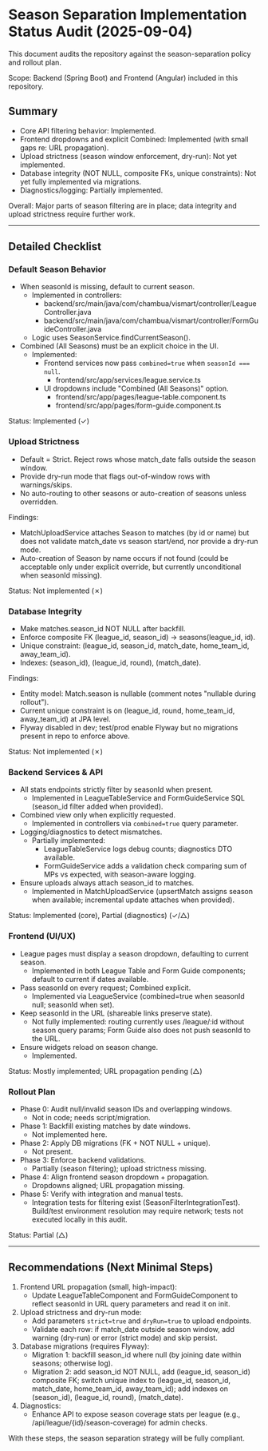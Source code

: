 # Season Separation Implementation Status Audit (2025-09-04)

This document audits the repository against the season-separation policy and rollout plan.

Scope: Backend (Spring Boot) and Frontend (Angular) included in this repository.

## Summary
- Core API filtering behavior: Implemented.
- Frontend dropdowns and explicit Combined: Implemented (with small gaps re: URL propagation).
- Upload strictness (season window enforcement, dry-run): Not yet implemented.
- Database integrity (NOT NULL, composite FKs, unique constraints): Not yet fully implemented via migrations.
- Diagnostics/logging: Partially implemented.

Overall: Major parts of season filtering are in place; data integrity and upload strictness require further work.

---

## Detailed Checklist

### Default Season Behavior
- When seasonId is missing, default to current season.
  - Implemented in controllers:
    - backend/src/main/java/com/chambua/vismart/controller/LeagueController.java
    - backend/src/main/java/com/chambua/vismart/controller/FormGuideController.java
  - Logic uses SeasonService.findCurrentSeason().
- Combined (All Seasons) must be an explicit choice in the UI.
  - Implemented:
    - Frontend services now pass `combined=true` when `seasonId === null`.
      - frontend/src/app/services/league.service.ts
    - UI dropdowns include "Combined (All Seasons)" option.
      - frontend/src/app/pages/league-table.component.ts
      - frontend/src/app/pages/form-guide.component.ts

Status: Implemented (✓)

### Upload Strictness
- Default = Strict. Reject rows whose match_date falls outside the season window.
- Provide dry-run mode that flags out-of-window rows with warnings/skips.
- No auto-routing to other seasons or auto-creation of seasons unless overridden.

Findings:
- MatchUploadService attaches Season to matches (by id or name) but does not validate match_date vs season start/end, nor provide a dry-run mode.
- Auto-creation of Season by name occurs if not found (could be acceptable only under explicit override, but currently unconditional when seasonId missing).

Status: Not implemented (✗)

### Database Integrity
- Make matches.season_id NOT NULL after backfill.
- Enforce composite FK (league_id, season_id) → seasons(league_id, id).
- Unique constraint: (league_id, season_id, match_date, home_team_id, away_team_id).
- Indexes: (season_id), (league_id, round), (match_date).

Findings:
- Entity model: Match.season is nullable (comment notes "nullable during rollout").
- Current unique constraint is on (league_id, round, home_team_id, away_team_id) at JPA level.
- Flyway disabled in dev; test/prod enable Flyway but no migrations present in repo to enforce above.

Status: Not implemented (✗)

### Backend Services & API
- All stats endpoints strictly filter by seasonId when present.
  - Implemented in LeagueTableService and FormGuideService SQL (season_id filter added when provided).
- Combined view only when explicitly requested.
  - Implemented in controllers via `combined=true` query parameter.
- Logging/diagnostics to detect mismatches.
  - Partially implemented: 
    - LeagueTableService logs debug counts; diagnostics DTO available.
    - FormGuideService adds a validation check comparing sum of MPs vs expected, with season-aware logging.
- Ensure uploads always attach season_id to matches.
  - Implemented in MatchUploadService (upsertMatch assigns season when available; incremental update attaches when provided).

Status: Implemented (core), Partial (diagnostics) (✓/△)

### Frontend (UI/UX)
- League pages must display a season dropdown, defaulting to current season.
  - Implemented in both League Table and Form Guide components; default to current if dates available.
- Pass seasonId on every request; Combined explicit.
  - Implemented via LeagueService (combined=true when seasonId null; seasonId when set).
- Keep seasonId in the URL (shareable links preserve state).
  - Not fully implemented: routing currently uses /league/:id without season query params; Form Guide also does not push seasonId to the URL.
- Ensure widgets reload on season change.
  - Implemented.

Status: Mostly implemented; URL propagation pending (△)

### Rollout Plan
- Phase 0: Audit null/invalid season IDs and overlapping windows.
  - Not in code; needs script/migration.
- Phase 1: Backfill existing matches by date windows.
  - Not implemented here.
- Phase 2: Apply DB migrations (FK + NOT NULL + unique).
  - Not present.
- Phase 3: Enforce backend validations.
  - Partially (season filtering); upload strictness missing.
- Phase 4: Align frontend season dropdown + propagation.
  - Dropdowns aligned; URL propagation missing.
- Phase 5: Verify with integration and manual tests.
  - Integration tests for filtering exist (SeasonFilterIntegrationTest). Build/test environment resolution may require network; tests not executed locally in this audit.

Status: Partial (△)

---

## Recommendations (Next Minimal Steps)
1. Frontend URL propagation (small, high-impact):
   - Update LeagueTableComponent and FormGuideComponent to reflect seasonId in URL query parameters and read it on init.
2. Upload strictness and dry-run mode:
   - Add parameters `strict=true` and `dryRun=true` to upload endpoints.
   - Validate each row: if match_date outside season window, add warning (dry-run) or error (strict mode) and skip persist.
3. Database migrations (requires Flyway):
   - Migration 1: backfill season_id where null (by joining date within seasons; otherwise log).
   - Migration 2: add season_id NOT NULL, add (league_id, season_id) composite FK; switch unique index to (league_id, season_id, match_date, home_team_id, away_team_id); add indexes on (season_id), (league_id, round), (match_date).
4. Diagnostics:
   - Enhance API to expose season coverage stats per league (e.g., /api/league/{id}/season-coverage) for admin checks.

With these steps, the season separation strategy will be fully compliant.
